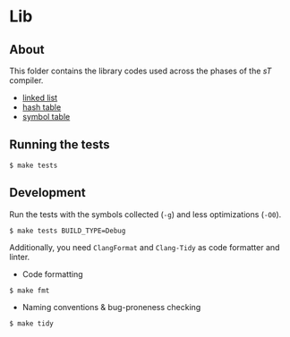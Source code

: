 # Lib

## About

This folder contains the library codes used across the phases of the _sT_ compiler.

- [linked list](include/list.h)
- [hash table](include/hashtab.h)
- [symbol table](include/symtab.h)

## Running the tests

```
$ make tests
```

## Development

Run the tests with the symbols collected (`-g`) and less optimizations (`-O0`).

```
$ make tests BUILD_TYPE=Debug
```

Additionally, you need `ClangFormat` and `Clang-Tidy` as code formatter and linter.

- Code formatting

```
$ make fmt
```

- Naming conventions & bug-proneness checking

```
$ make tidy
```
